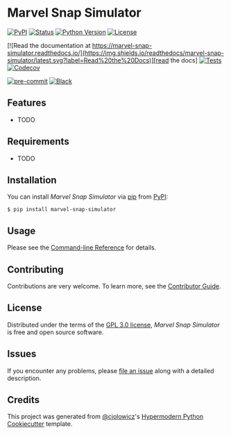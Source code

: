 # Marvel Snap Simulator

[![PyPI](https://img.shields.io/pypi/v/marvel-snap-simulator.svg)][pypi_]
[![Status](https://img.shields.io/pypi/status/marvel-snap-simulator.svg)][status]
[![Python Version](https://img.shields.io/pypi/pyversions/marvel-snap-simulator)][python version]
[![License](https://img.shields.io/pypi/l/marvel-snap-simulator)][license]

[![Read the documentation at https://marvel-snap-simulator.readthedocs.io/](https://img.shields.io/readthedocs/marvel-snap-simulator/latest.svg?label=Read%20the%20Docs)][read the docs]
[![Tests](https://github.com/ChocoShell/marvel-snap-simulator/workflows/Tests/badge.svg)][tests]
[![Codecov](https://codecov.io/gh/ChocoShell/marvel-snap-simulator/branch/main/graph/badge.svg)][codecov]

[![pre-commit](https://img.shields.io/badge/pre--commit-enabled-brightgreen?logo=pre-commit&logoColor=white)][pre-commit]
[![Black](https://img.shields.io/badge/code%20style-black-000000.svg)][black]

[pypi_]: https://pypi.org/project/marvel-snap-simulator/
[status]: https://pypi.org/project/marvel-snap-simulator/
[python version]: https://pypi.org/project/marvel-snap-simulator
[read the docs]: https://marvel-snap-simulator.readthedocs.io/
[tests]: https://github.com/ChocoShell/marvel-snap-simulator/actions?workflow=Tests
[codecov]: https://app.codecov.io/gh/ChocoShell/marvel-snap-simulator
[pre-commit]: https://github.com/pre-commit/pre-commit
[black]: https://github.com/psf/black

## Features

- TODO

## Requirements

- TODO

## Installation

You can install _Marvel Snap Simulator_ via [pip] from [PyPI]:

```console
$ pip install marvel-snap-simulator
```

## Usage

Please see the [Command-line Reference] for details.

## Contributing

Contributions are very welcome.
To learn more, see the [Contributor Guide].

## License

Distributed under the terms of the [GPL 3.0 license][license],
_Marvel Snap Simulator_ is free and open source software.

## Issues

If you encounter any problems,
please [file an issue] along with a detailed description.

## Credits

This project was generated from [@cjolowicz]'s [Hypermodern Python Cookiecutter] template.

[@cjolowicz]: https://github.com/cjolowicz
[pypi]: https://pypi.org/
[hypermodern python cookiecutter]: https://github.com/cjolowicz/cookiecutter-hypermodern-python
[file an issue]: https://github.com/ChocoShell/marvel-snap-simulator/issues
[pip]: https://pip.pypa.io/

<!-- github-only -->

[license]: https://github.com/ChocoShell/marvel-snap-simulator/blob/main/LICENSE
[contributor guide]: https://github.com/ChocoShell/marvel-snap-simulator/blob/main/CONTRIBUTING.md
[command-line reference]: https://marvel-snap-simulator.readthedocs.io/en/latest/usage.html
